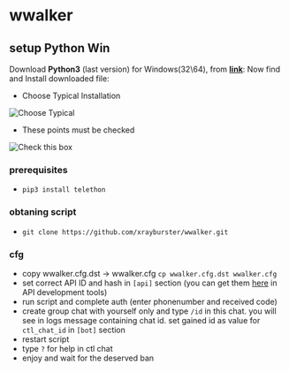 # wwalker

## setup Python Win

Download **Python3** (last version) for Windows(32\64), from [**link**](https://www.activestate.com/products/activepython/downloads/):
    Now find and Install downloaded file:
* Choose Typical Installation

![Choose Typical](https://github.com/wwfix/wwalker/blob/master/PythonTypical.png)

* These points must be checked

![Check this box](https://github.com/wwfix/wwalker/blob/master/PythonChecked.png)
    
### prerequisites
* `pip3 install telethon`

### obtaning script
*  `git clone https://github.com/xrayburster/wwalker.git`

### cfg
*  copу wwalker.cfg.dst -> wwalker.cfg `cp wwalker.cfg.dst wwalker.cfg`
* set correct API ID and hash in `[api]` section (you can get them [here](https://my.telegram.org) in API development tools)
* run script and complete auth (enter phonenumber and received code)
* create group chat with yourself only and type `/id` in this chat.
  you will see in logs message containing chat id. set gained id as value for `ctl_chat_id` in `[bot]` section
* restart script
* type `?` for help in ctl chat
* enjoy and wait for the deserved ban
